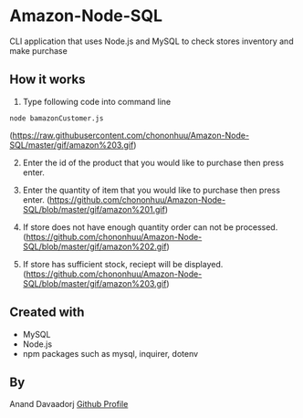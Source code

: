 # Amazon-Node-SQL

CLI application that uses Node.js and MySQL to check stores inventory and make purchase

## How it works

1. Type following code into command line
```
node bamazonCustomer.js
```
(https://raw.githubusercontent.com/chononhuu/Amazon-Node-SQL/master/gif/amazon%203.gif)

2. Enter the id of the product that you would like to purchase then press enter.
3. Enter the quantity of item that you would like to purchase then press enter.
(https://github.com/chononhuu/Amazon-Node-SQL/blob/master/gif/amazon%201.gif)

4. If store does not have enough quantity order can not be processed.
(https://github.com/chononhuu/Amazon-Node-SQL/blob/master/gif/amazon%202.gif)

5. If store has sufficient stock, reciept will be displayed.
(https://github.com/chononhuu/Amazon-Node-SQL/blob/master/gif/amazon%203.gif)

## Created with
* MySQL
* Node.js
* npm packages such as mysql, inquirer, dotenv

## By
Anand Davaadorj [Github Profile](https://github.com/chononhuu)

